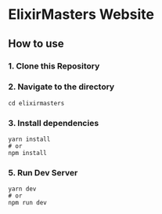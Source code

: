 # ElixirMasters Website

## How to use

### 1\. Clone this Repository

### 2\. Navigate to the directory

```
cd elixirmasters
```

### 3\. Install dependencies

```
yarn install
# or
npm install
```

### 5\. Run Dev Server

```
yarn dev
# or
npm run dev
```
